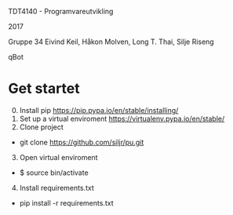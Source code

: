 TDT4140 - Programvareutvikling

2017 

Gruppe 34 
Eivind Keil, Håkon Molven, Long T. Thai, Silje Riseng 

qBot 

# Get startet
0. Install pip https://pip.pypa.io/en/stable/installing/ 
1. Set up a virtual enviroment https://virtualenv.pypa.io/en/stable/ 
2. Clone project 
  * git clone https://github.com/siljr/pu.git
3. Open virtual enviroment 
  * $ source bin/activate
4. Install requirements.txt 
  * pip install -r requirements.txt 
